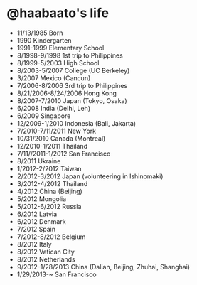 @haabaato's life
===============

- 11/13/1985 Born
- 1990 Kindergarten
- 1991-1999 Elementary School
- 8/1998-9/1998 1st trip to Philippines
- 8/1999-5/2003 High School
- 8/2003-5/2007 College (UC Berkeley)
- 3/2007 Mexico (Cancun)
- 7/2006-8/2006 3rd trip to Philippines
- 8/21/2006-8/24/2006 Hong Kong
- 8/2007-7/2010 Japan (Tokyo, Osaka)
- 6/2008 India (Delhi, Leh)
- 6/2009 Singapore
- 12/2009-1/2010 Indonesia (Bali, Jakarta)
- 7/2010-7/11/2011 New York
- 10/31/2010 Canada (Montreal)
- 12/2010-1/2011 Thailand
- 7/11//2011-1/2012 San Francisco
- 8/2011 Ukraine
- 1/2012-2/2012 Taiwan
- 2/2012-3/2012 Japan (volunteering in Ishinomaki)
- 3/2012-4/2012 Thailand
- 4/2012 China (Beijing)
- 5/2012 Mongolia
- 5/2012-6/2012 Russia
- 6/2012 Latvia
- 6/2012 Denmark
- 7/2012 Spain
- 7/2012-8/2012 Belgium
- 8/2012 Italy
- 8/2012 Vatican City
- 8/2012 Netherlands
- 9/2012-1/28/2013 China (Dalian, Beijing, Zhuhai, Shanghai)
- 1/29/2013-~ San Francisco
